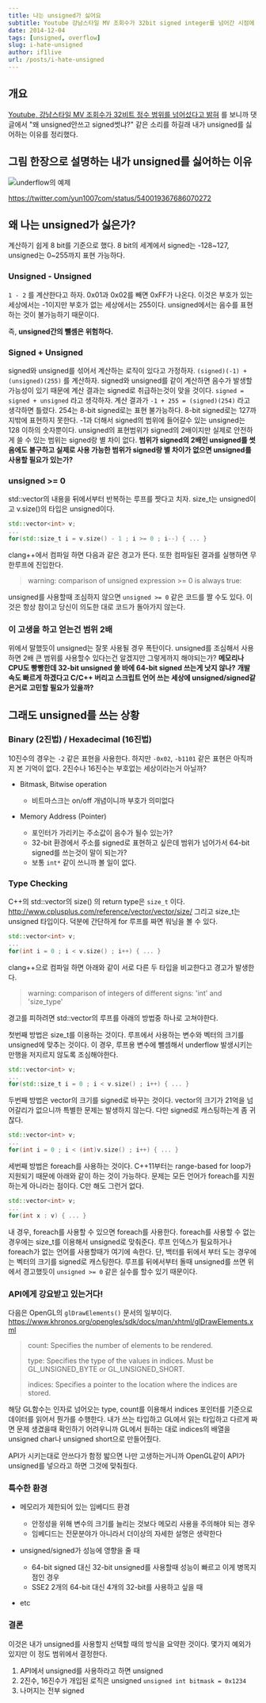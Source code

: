 ```yaml
---
title: 나는 unsigned가 싫어요
subtitle: Youtube 강남스타일 MV 조회수가 32bit signed integer를 넘어간 시점에 다시 보는 unsigned의 가치
date: 2014-12-04
tags: [unsigned, overflow]
slug: i-hate-unsigned
author: if1live
url: /posts/i-hate-unsigned
---
```


개요
----

[Youtube, 강남스타일 MV 조회수가 32비트 정수 범위를 넘어섰다고 밝혀](http://www.clien.net/cs2/bbs/board.php?bo_table=news&wr_id=1911757) 를 보니까 댓글에서 "왜 unsigned안쓰고 signed썻냐?" 같은 소리를 하길래 내가 unsigned를 싫어하는 이유를 정리했다.

그림 한장으로 설명하는 내가 unsigned를 싫어하는 이유
----------------------------------------------------

![underflow의 예제]({attach}i-hate-unsigned/temperature-underflow.jpg)

<https://twitter.com/yun1007com/status/540019367686070272>

왜 나는 unsigned가 싫은가?
--------------------------

계산하기 쉽게 8 bit를 기준으로 했다. 8 bit의 세계에서 signed는 -128~127, unsigned는 0~255까지 표현 가능하다.

### Unsigned - Unsigned

`1 - 2` 를 계산한다고 하자. 0x01과 0x02를 빼면 0xFF가 나온다. 이것은 부호가 있는 세상에서는 -1이지만 부호가 없는 세상에서는 255이다. unsigned에서는 음수를 표현하는 것이 불가능하기 때문이다.

즉, **unsigned간의 뺄셈은 위험하다.**

### Signed + Unsigned

signed와 unsigned를 섞어서 계산하는 로직이 있다고 가정하자. `(signed)(-1) + (unsigned)(255)` 를 계산하자. signed와 unsigned를 같이 계산하면 음수가 발생할 가능성이 있기 때문에 계산 결과는 signed로 취급하는것이 맞을 것이다. `signed = signed + unsigned` 라고 생각하자. 계산 결과가 `-1 + 255 = (signed)(254)` 라고 생각하면 틀렸다. 254는 8-bit signed로는 표현 불가능하다. 8-bit signed로는 127까지밖에 표현하지 못한다. -1과 더해서 signed의 범위에 들어갈수 있는 unsigned는 128 이하의 숫자뿐이다. unsigned의 표현범위가 signed의 2배이지만 실제로 안전하게 쓸 수 있는 범위는 signed랑 별 차이 없다. **범위가 signed의 2배인 unsigned를 썻음에도 불구하고 실제로 사용 가능한 범위가 signed랑 별 차이가 없으면 unsigned를 사용할 필요가 있는가?**

<!--adsense-->

### unsigned >= 0

std::vector의 내용을 뒤에서부터 반복하는 루프를 짯다고 치자. size_t는 unsigned이고 v.size()의 타입은 unsigned이다.

```cpp
std::vector<int> v;
...
for(std::size_t i = v.size() - 1 ; i >= 0 ; i--) { ... }
```

clang++에서 컴파일 하면 다음과 같은 경고가 뜬다. 또한 컴파일된 결과를 실행하면 무한루프에 진입한다.

> warning: comparison of unsigned expression >= 0 is always true:

unsigned를 사용할때 조심하지 않으면 `unsigned >= 0` 같은 코드를 짤 수도 있다. 이것은 항상 참이고 당신이 의도한 대로 코드가 돌아가지 않는다.

### 이 고생을 하고 얻는건 범위 2배

위에서 말했듯이 unsigned는 잘못 사용될 경우 폭탄이다. unsigned를 조심해서 사용하면 2배 큰 범위를 사용할수 있다는건 알겠지만 그렇게까지 해야되는가? **메모리나 CPU도 빵빵한데 32-bit unsigned 쓸 바에 64-bit signed 쓰는게 낫지 않나?** **개발 속도 빠르게 하겠다고 C/C++ 버리고 스크립트 언어 쓰는 세상에 unsigned/signed같은거로 고민할 필요가 있을까?**

그래도 unsigned를 쓰는 상황
---------------------------

### Binary (2진법) / Hexadecimal (16진법)

10진수의 경우는 `-2` 같은 표현을 사용한다. 하지만 `-0x02`, `-b1101` 같은 표현은 아직까지 본 기억이 없다. 2진수나 16진수는 부호없는 세상이라는거 아닐까?

-   Bitmask, Bitwise operation
    -   비트마스크는 on/off 개념이니까 부호가 의미없다

-   Memory Address (Pointer)
    -   포인터가 가리키는 주소값이 음수가 될수 있는가?
    -   32-bit 환경에서 주소를 signed로 표현하고 싶은데 범위가 넘어가서 64-bit signed를 쓰는것이 말이 되는가?
    -   보통 `int*` 같이 쓰니까 볼 일이 없다.

### Type Checking

C++의 std::vector의 size() 의 return type은 `size_t` 이다. <http://www.cplusplus.com/reference/vector/vector/size/> 그리고 size_t는 unsigned 타입이다. 덕분에 간단하게 for 루프를 짜면 워닝을 볼 수 있다.

```cpp
std::vector<int> v;
...
for(int i = 0 ; i < v.size() ; i++) { ... }
```

clang++으로 컴파일 하면 아래와 같이 서로 다른 두 타입을 비교한다고 경고가 발생한다.

> warning: comparison of integers of different signs: 'int' and 'size_type'

경고를 피하려면 std::vector의 루프를 아래의 방법중 하나로 고쳐야한다.

첫번째 방법은 size_t를 이용하는 것이다. 루프에서 사용하는 변수와 벡터의 크기를 unsigned에 맞추는 것이다. 이 경우, 루프용 변수에 뺄셈해서 underflow 발생시키는 만행을 저지르지 않도록 조심해야한다.

```cpp
std::vector<int> v;
...
for(std::size_t i = 0 ; i < v.size() ; i++) { ... }
```

두번째 방법은 vector의 크기를 signed로 바꾸는 것이다. vector의 크기가 21억을 넘어갈리가 없으니까 특별한 문제는 발생하지 않는다. 다만 signed로 캐스팅하는게 좀 귀찮다.

```cpp
std::vector<int> v;
...
for(int i = 0 ; i < (int)v.size() ; i++) { ... }
```

세번째 방법은 foreach를 사용하는 것이다. C++11부터는 range-based for loop가 지원되기 때문에 아래와 같이 하는 것이 가능하다. 문제는 모든 언어가 foreach를 지원하는게 아니라는 점이다. C만 해도 그런거 없다.

```cpp
std::vector<int> v;
...
for(int x : v) { ... }
```

내 경우, foreach를 사용할 수 있으면 foreach를 사용한다. foreach를 사용할 수 없는 경우에는 size_t를 이용해서 unsigned로 맞춰준다. 루프 인덱스가 필요하거나 foreach가 없는 언어를 사용할때가 여기에 속한다. 단, 백터를 뒤에서 부터 도는 경우에는 벡터의 크기를 signed로 캐스팅한다. 루프를 뒤에서부터 돌때 unsigned를 쓰면 위에서 경고했듯이 `unsigned >= 0` 같은 실수를 할수 있기 때문이다.

### API에게 강요받고 있는거다!

다음은 OpenGL의 `glDrawElements()` 문서의 일부이다. <https://www.khronos.org/opengles/sdk/docs/man/xhtml/glDrawElements.xml>

> count: Specifies the number of elements to be rendered.
>
> type: Specifies the type of the values in indices. Must be GL_UNSIGNED_BYTE or GL_UNSIGNED_SHORT.
>
> indices: Specifies a pointer to the location where the indices are stored.

해당 GL함수는 인자로 넘어오는 type, count를 이용해서 indices 포인터를 기준으로 데이터를 읽어서 뭔가를 수행한다. 내가 쓰는 타입하고 GL에서 읽는 타입하고 다르게 짜면 문제 생겼을때 확인하기 어려우니까 GL에서 원하는 대로 indices의 배열을 unsigned char나 unsigned short으로 만들어줬다.

API가 시키는대로 안쓰다가 함정 밟으면 나만 고생하는거니까 OpenGL같이 API가 unsigned를 넣으라고 하면 그것에 맞춰줬다.

### 특수한 환경

-   메모리가 제한되어 있는 임베디드 환경
    -   안정성을 위해 변수의 크기를 늘리는 것보다 메모리 사용을 주의해야 되는 경우
    -   임베디드는 전문분야가 아니라서 더이상의 자세한 설명은 생략한다

-   unsigned/signed가 성능에 영향을 줄 때
    -   64-bit signed 대신 32-bit unsigned를 사용할때 성능이 빠르고 이게 병목지점인 경우
    -   SSE2 2개의 64-bit 대신 4개의 32-bit를 사용하고 싶을 때

-   etc

### 결론

이것은 내가 unsigned를 사용할지 선택할 때의 방식을 요약한 것이다. 몇가지 예외가 있지만 이 정도 범위에서 결정한다.

1.  API에서 unsigned를 사용하라고 하면 unsigned
2.  2진수, 16진수가 개입된 로직은 unsigned `unsigned int bitmask = 0x1234`
3.  나머지는 전부 signed
